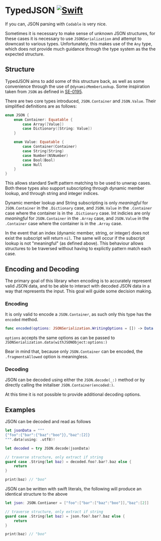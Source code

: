 # TypedJSON [![Swift](https://github.com/aidantwoods/TypedJSON/actions/workflows/push.yml/badge.svg)](https://github.com/aidantwoods/TypedJSON/actions/workflows/push.yml)

If you can, JSON parsing with `Codable` is very nice.

Sometimes it is necessary to make sense of unknown JSON structures, for these cases it is necessary
to use `JSONSerialization` and attempt to downcast to various types. Unfortunately, this makes use
of the `Any` type, which does not provide much guidance through the type system as the the expected
structure.

## Structure

TypedJSON aims to add some of this structure back, as well as some convenience through the use of
`@dynamicMemberLookup`. Some inspiration taken from `JSON` as defined in [SE-0195][SE-0195].

[SE-0195]: https://github.com/apple/swift-evolution/blob/master/proposals/0195-dynamic-member-lookup.md#example-usage

There are two core types introduced, `JSON.Container` and `JSON.Value`. Their simplified
definitions are as follows:

```swift
enum JSON {
    enum Container: Equatable {
        case Array([Value])
        case Dictionary([String: Value])
    }

    enum Value: Equatable {
        case Container(Container)
        case String(String)
        case Number(NSNumber)
        case Bool(Bool)
        case Null
    }
}
```

This allows standard Swift pattern matching to be used to unwrap cases. Both these types also
support subscripting through dynamic member lookup, and through string and integer indices.

Dynamic member lookup and String subscripting is only *meaningful* for `JSON.Container` in the
`.Dictionary` case, and `JSON.Value` in the `.Container` case where the container is in the
`.Dictionary` case. Int indicies are only *meaningful* for `JSON.Container` in the `.Array` case,
and `JSON.Value` in the `.Container` case where the container is in the `.Array` case.

In the event that an index (dynamic member, string, or integer) does not exist the subscript
will return `nil`. The same will occur if the subscript lookup is not "meaningful" (as defined
above). This behaviour allows structures to be traversed without having to explictly pattern match
each case.

## Encoding and Decoding
The primary goal of this library when encoding is to accurately represent valid JSON data, and to
be able to interact with decoded JSON data in a way that represents the input. This goal will guide
some decision making.

### Encoding
It is only valid to encode a `JSON.Container`, as such only this type has the `encoded` method.

```swift
func encoded(options: JSONSerialization.WritingOptions = []) -> Data
```

`options` accepts the same options as can be passed to
`JSONSerialization.data(withJSONObject:options:)`

Bear in mind that, because only `JSON.Container` can be encoded, the `.fragmentsAllowed` option is
meaningless.

### Decoding
JSON can be decoded using either the `JSON.decode(_:)` method or by directly calling the initaliser
`JSON.Container(encoded:)`.

At this time it is not possible to provide additional decoding options.

## Examples

JSON can be decoded and read as follows
```swift
let jsonData = """
{"foo":{"bar":{"baz":"boo"}},"baz":[2]}
""".data(using: .utf8)!

let decoded = try JSON.decode(jsonData)

// traverse structure, only extract if string
guard case .String(let baz) = decoded.foo?.bar?.baz else {
    return
}

print(baz) // "boo"
```

JSON can be written with swift literals, the following will produce
an identical structure to the above
```swift
let json: JSON.Contianer = ["foo":["bar":["baz":"boo"]],"baz":[2]]

// traverse structure, only extract if string
guard case .String(let baz) = json.foo?.bar?.baz else {
    return
}

print(baz) // "boo"
```
